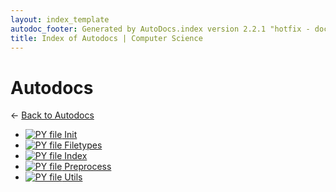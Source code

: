 ```yaml
---
layout: index_template
autodoc_footer: Generated by AutoDocs.index version 2.2.1 "hotfix - documents actually work now" ⓒ Starwort, 2020
title: Index of Autodocs | Computer Science
---
```


# **Autodocs**

← [Back to Autodocs](..)

- [![PY file](https://img.icons8.com/windows/512/03dac6/py.png)   Init  ](autodocs/__init__.py)
- [![PY file](https://img.icons8.com/windows/512/03dac6/py.png) Filetypes](autodocs/filetypes.py)
- [![PY file](https://img.icons8.com/windows/512/03dac6/py.png) Index](autodocs/index.py)
- [![PY file](https://img.icons8.com/windows/512/03dac6/py.png) Preprocess](autodocs/preprocess.py)
- [![PY file](https://img.icons8.com/windows/512/03dac6/py.png) Utils](autodocs/utils.py)
